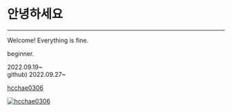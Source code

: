# 안녕하세요
---
Welcome! Everything is fine.

beginner.

2022.09.19~   
github) 2022.09.27~

[hcchae0306](https://activity-graph.herokuapp.com/graph?username=your-username)

[![hcchae0306](https://github-readme-stats.vercel.app/api?username=hcchae0306)](https://github.com/anuraghazra/github-readme-stats)

